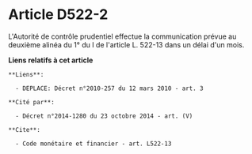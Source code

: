 # Article D522-2

L'Autorité de contrôle prudentiel effectue la communication prévue au deuxième alinéa du 1° du I de l'article L. 522-13 dans
un délai d'un mois.

**Liens relatifs à cet article**

	**Liens**:

	  - DEPLACE: Décret n°2010-257 du 12 mars 2010 - art. 3

	**Cité par**:

	  - Décret n°2014-1280 du 23 octobre 2014 - art. (V)

	**Cite**:

	  - Code monétaire et financier - art. L522-13
